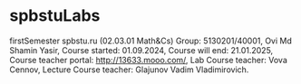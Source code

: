 # spbstuLabs
firstSemester
spbstu.ru
(02.03.01 Math&Cs)
Group: 5130201/40001,
Ovi Md Shamin Yasir,
Course started: 01.09.2024,
Course will end: 21.01.2025,
Course teacher portal: http://13633.mooo.com/,
Lab Course teacher: Vova Cennov,
Lecture Course teacher: Glajunov Vadim Vladimirovich.
